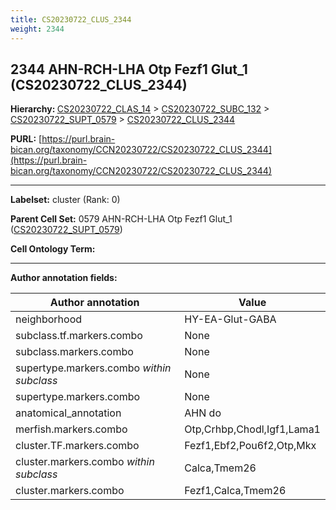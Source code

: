 ```yaml
---
title: CS20230722_CLUS_2344
weight: 2344
---
```

## 2344 AHN-RCH-LHA Otp Fezf1 Glut_1 (CS20230722_CLUS_2344)
<b>Hierarchy: </b>
[CS20230722_CLAS_14](../CS20230722_CLAS_14) >
[CS20230722_SUBC_132](../CS20230722_SUBC_132) >
[CS20230722_SUPT_0579](../CS20230722_SUPT_0579) >
[CS20230722_CLUS_2344](../CS20230722_CLUS_2344)

**PURL:** [https://purl.brain-bican.org/taxonomy/CCN20230722/CS20230722_CLUS_2344](https://purl.brain-bican.org/taxonomy/CCN20230722/CS20230722_CLUS_2344)

---


**Labelset:** cluster (Rank: 0)

**Parent Cell Set:** 0579 AHN-RCH-LHA Otp Fezf1 Glut_1 ([CS20230722_SUPT_0579](../CS20230722_SUPT_0579))



**Cell Ontology Term:** 

[MARKER GENES.]: #


---

[TRANSFERRED ANNOTATIONS.]: #


[AUTHOR ANNOTATION FIELDS.]: #


**Author annotation fields:**

| Author annotation | Value |
|-------------------|-------|
|neighborhood|HY-EA-Glut-GABA|
|subclass.tf.markers.combo|None|
|subclass.markers.combo|None|
|supertype.markers.combo _within subclass_|None|
|supertype.markers.combo|None|
|anatomical_annotation|AHN do|
|merfish.markers.combo|Otp,Crhbp,Chodl,Igf1,Lama1|
|cluster.TF.markers.combo|Fezf1,Ebf2,Pou6f2,Otp,Mkx|
|cluster.markers.combo _within subclass_|Calca,Tmem26|
|cluster.markers.combo|Fezf1,Calca,Tmem26|
